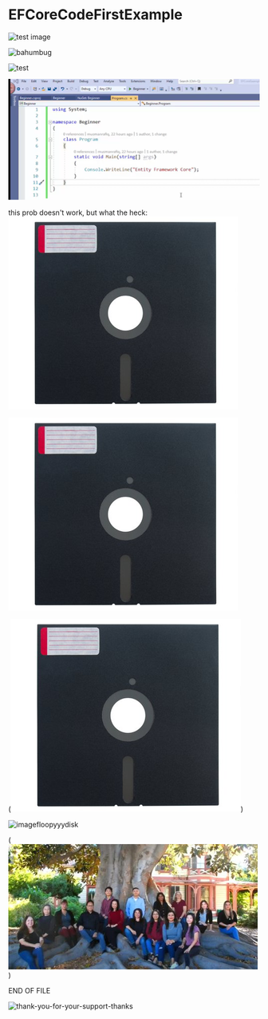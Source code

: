 # EFCoreCodeFirstExample  
  
![test image](../EFCoreCodeFirstExample/Images/test.png "Mouse over test file text")  

<img src="../EFCoreCodeFirstExample/Images/test.png" alt="bahumbug"/>  

![test](https://user-images.githubusercontent.com/4861265/207787700-74156713-4362-42fd-806e-399ac1e63a5a.png)

![test](<https://raw.githubusercontent.com/floppydisk525/EFCoreCodeFirstExample/master/EFCoreCodeFirstExample/Images/test.png> "why, the link works??")
  
this prob doesn't work, but what the heck:  
![floppydisk.some image file](<https://raw.githubusercontent.com/floppydisk525/assets/main/EFCoreCodeFirstExample/floppydisk.jpg> "nice disk, eh?")

![floppydisk_file](https://raw.githubusercontent.com/floppydisk525/assets/main/EFCoreCodeFirstExample/floppydisk.jpg)

(<img src="https://raw.githubusercontent.com/floppydisk525/assets/main/EFCoreCodeFirstExample/floppydisk.jpg" alt="bahumbug"/>)

![imagefloopyyydisk](<img src="https://raw.githubusercontent.com/floppydisk525/assets/main/EFCoreCodeFirstExample/floppydisk.jpg"/>)

(<img src="https://raw.githubusercontent.com/floppydisk525/assets/main/EFCoreCodeFirstExample/unnamed.jpg" alt="tree image"/>)



END OF FILE  


![thank-you-for-your-support-thanks](https://user-images.githubusercontent.com/4861265/208279865-6eebd111-5379-4920-9241-720640657c89.gif)
